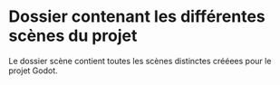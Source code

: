 # Dossier contenant les différentes scènes du projet
Le dossier scène contient toutes les scènes distinctes crééees pour le projet Godot.
